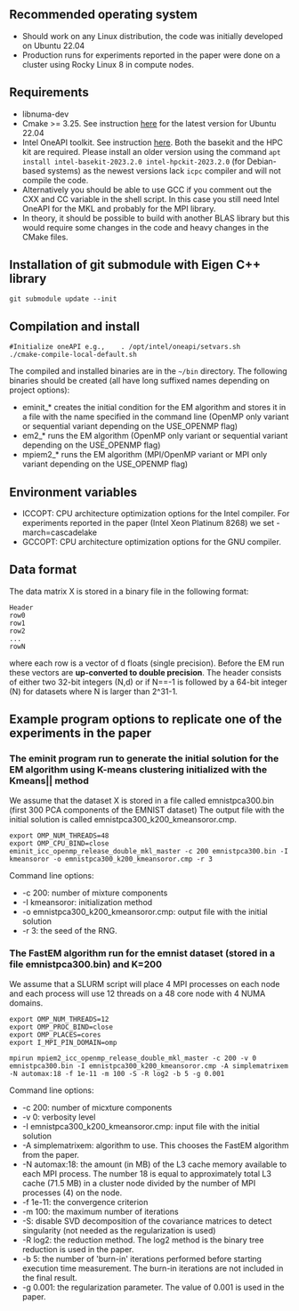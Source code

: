 ## Recommended operating system
- Should work on any Linux distribution, the code was initially developed on Ubuntu 22.04
- Production runs for experiments reported in the paper were done on a cluster using Rocky Linux 8 in compute nodes.


## Requirements 
- libnuma-dev
- Cmake >= 3.25. See instruction [here](https://apt.kitware.com/) for the latest version for Ubuntu 22.04 
- Intel OneAPI toolkit. See instruction [here](https://www.intel.com/content/www/us/en/docs/oneapi/installation-guide-linux/2024-2/apt.html). Both the basekit and the HPC kit are required. Please install 
  an older version using the command `apt install intel-basekit-2023.2.0 intel-hpckit-2023.2.0` (for Debian-based systems) 
as the newest versions lack `icpc` compiler and will not compile the code.
- Alternatively you should be able to use GCC if you comment out the CXX and CC variable in the shell script. In this case
you still need Intel OneAPI for the MKL and probably for the MPI library.
- In theory, it should be possible to build with another BLAS library but this would require some changes in the code and heavy changes in the CMake files.

## Installation of git submodule with Eigen C++ library
```
git submodule update --init
```


## Compilation and install
```
#Initialize oneAPI e.g.,    . /opt/intel/oneapi/setvars.sh
./cmake-compile-local-default.sh 
```
The compiled and installed binaries are in the `~/bin` directory. The following binaries should be created (all have long suffixed names depending on project options):
- eminit_*  creates the initial condition for the EM algorithm and stores it in a file with the name specified in the command line (OpenMP only variant or sequential variant depending on the USE_OPENMP flag)
- em2_*  runs the EM algorithm (OpenMP only variant or sequential variant depending on the USE_OPENMP flag)
- mpiem2_*  runs the EM algorithm (MPI/OpenMP variant or MPI only variant depending on the USE_OPENMP flag)


## Environment variables
- ICCOPT: CPU architecture optimization options for the Intel compiler. For experiments reported in the paper (Intel Xeon Platinum 8268) we set -march=cascadelake
- GCCOPT: CPU architecture optimization options for the GNU compiler. 

## Data format
The data matrix X is stored in a binary file in the following format:
```
Header
row0
row1
row2
...
rowN 
```
where each row is a vector of d floats (single precision). Before the EM run these vectors are **up-converted to double precision**.
The header consists of either two 32-bit integers (N,d) or if N==-1 is followed by a 64-bit integer (N) for datasets where N is larger than 2^31-1.

## Example program options to replicate one of the experiments in the paper


### The eminit program run to generate the initial solution for the EM algorithm using K-means clustering initialized with the Kmeans|| method

We assume that the dataset X is stored in a file called emnistpca300.bin (first 300 PCA components of the EMNIST dataset) 
The output file with the initial solution is called emnistpca300_k200_kmeansoror.cmp. 

```
export OMP_NUM_THREADS=48
export OMP_CPU_BIND=close
eminit_icc_openmp_release_double_mkl_master -c 200 emnistpca300.bin -I kmeansoror -o emnistpca300_k200_kmeansoror.cmp -r 3
```
Command line options:
- -c 200: number of mixture components
- -I kmeansoror: initialization method
- -o emnistpca300_k200_kmeansoror.cmp: output file with the initial solution
- -r 3: the seed of the RNG.


### The FastEM algorithm run for the emnist dataset (stored in a file emnistpca300.bin) and K=200

We assume that a SLURM script will place 4 MPI processes on each node and each process will use 12 threads on a 48 core node with 4 NUMA domains.

```
export OMP_NUM_THREADS=12
export OMP_PROC_BIND=close
export OMP_PLACES=cores
export I_MPI_PIN_DOMAIN=omp

mpirun mpiem2_icc_openmp_release_double_mkl_master -c 200 -v 0 emnistpca300.bin -I emnistpca300_k200_kmeansoror.cmp -A simplematrixem -N automax:18 -f 1e-11 -m 100 -S -R log2 -b 5 -g 0.001
```

Command line options:
- -c 200: number of micxture components
- -v 0: verbosity level
- -I emnistpca300_k200_kmeansoror.cmp: input file with the initial solution
- -A simplematrixem: algorithm to use. This chooses the FastEM algorithm from the paper.
- -N automax:18: the amount (in MB) of the L3 cache memory available to each MPI process. The number 18 is equal to approximately total L3 cache (71.5 MB)  in a cluster node divided by the number of MPI processes (4) on the node.
- -f 1e-11: the convergence criterion
- -m 100: the maximum number of iterations
- -S: disable SVD decomposition of the covariance matrices to detect singularity (not needed as the regularization is used)
- -R log2: the reduction method. The log2 method is the binary tree reduction is used in the paper.
- -b 5: the number of 'burn-in' iterations performed before starting execution time measurement. The burn-in iterations are not included in the final result.
- -g 0.001: the regularization parameter. The value of 0.001 is used in the paper.
